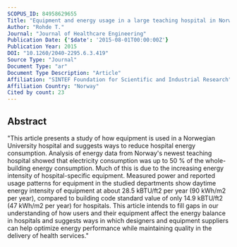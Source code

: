 ```yaml
---
SCOPUS_ID: 84958629655
Title: "Equipment and energy usage in a large teaching hospital in Norway"
Author: "Rohde T."
Journal: "Journal of Healthcare Engineering"
Publication Date: {'$date': '2015-08-01T00:00:00Z'}
Publication Year: 2015
DOI: "10.1260/2040-2295.6.3.419"
Source Type: "Journal"
Document Type: "ar"
Document Type Description: "Article"
Affiliation: "SINTEF Foundation for Scientific and Industrial Research"
Affiliation Country: "Norway"
Cited by count: 23
---
```


## Abstract
"This article presents a study of how equipment is used in a Norwegian University hospital and suggests ways to reduce hospital energy consumption. Analysis of energy data from Norway's newest teaching hospital showed that electricity consumption was up to 50 % of the whole-building energy consumption. Much of this is due to the increasing energy intensity of hospital-specific equipment. Measured power and reported usage patterns for equipment in the studied departments show daytime energy intensity of equipment at about 28.5 kBTU/ft2 per year (90 kWh/m2 per year), compared to building code standard value of only 14.9 kBTU/ft2 (47 kWh/m2 per year) for hospitals. This article intends to fill gaps in our understanding of how users and their equipment affect the energy balance in hospitals and suggests ways in which designers and equipment suppliers can help optimize energy performance while maintaining quality in the delivery of health services."
